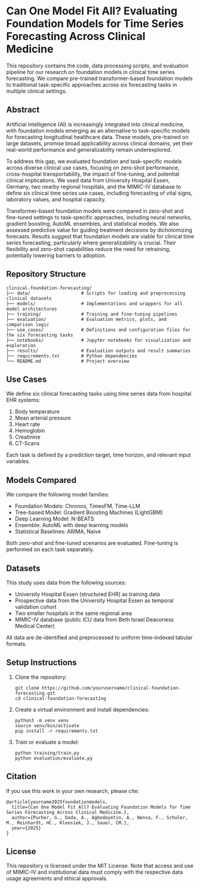 # Can One Model Fit All? Evaluating Foundation Models for Time Series Forecasting Across Clinical Medicine

This repository contains the code, data processing scripts, and evaluation pipeline for our research on foundation models in clinical time series forecasting. We compare pre-trained transformer-based foundation models to traditional task-specific approaches across six forecasting tasks in multiple clinical settings.

## Abstract

Artificial intelligence (AI) is increasingly integrated into clinical medicine, with foundation models emerging as an alternative to task-specific models for forecasting longitudinal healthcare data. These models, pre-trained on large datasets, promise broad applicability across clinical domains, yet their real-world performance and generalizability remain underexplored.

To address this gap, we evaluated foundation and task-specific models across diverse clinical use cases, focusing on zero-shot performance, cross-hospital transportability, the impact of fine-tuning, and potential clinical implications. We used data from University Hospital Essen, Germany, two nearby regional hospitals, and the MIMIC-IV database to define six clinical time series use cases, including forecasting of vital signs, laboratory values, and hospital capacity.

Transformer-based foundation models were compared in zero-shot and fine-tuned settings to task-specific approaches, including neural networks, gradient boosting, AutoML ensembles, and statistical models. We also assessed predictive value for guiding treatment decisions by dichotomizing forecasts. Results suggest that foundation models are viable for clinical time series forecasting, particularly where generalizability is crucial. Their flexibility and zero-shot capabilities reduce the need for retraining, potentially lowering barriers to adoption.

## Repository Structure

```
clinical-foundation-forecasting/
├── data/                   # Scripts for loading and preprocessing clinical datasets
├── models/                 # Implementations and wrappers for all model architectures
├── training/               # Training and fine-tuning pipelines
├── evaluation/             # Evaluation metrics, plots, and comparison logic
├── use_cases/              # Definitions and configuration files for the six forecasting tasks
├── notebooks/              # Jupyter notebooks for visualization and exploration
├── results/                # Evaluation outputs and result summaries
├── requirements.txt        # Python dependencies
└── README.md               # Project overview
```

## Use Cases

We define six clinical forecasting tasks using time series data from hospital EHR systems:

1. Body temperature
2. Mean arterial pressure
3. Heart rate
4. Hemoglobin
5. Creatinine
6. CT-Scans

Each task is defined by a prediction target, time horizon, and relevant input variables.

## Models Compared

We compare the following model families:

- Foundation Models: Chronos, TimesFM, Time-LLM
- Tree-based Model: Gradient Boosting Machines (LightGBM)
- Deep Learning Model: N-BEATS
- Ensemble: AutoML with deep learning models
- Statistical Baselines: ARIMA, Naive

Both zero-shot and fine-tuned scenarios are evaluated. Fine-tuning is performed on each task separately.

## Datasets

This study uses data from the following sources:

- University Hospital Essen (structured EHR) as training data
- Prospective data from the University Hospital Essen as temporal validation cohort
- Two smaller hospitals in the same regional area
- MIMIC-IV database (public ICU data from Beth Israel Deaconess Medical Center)

All data are de-identified and preprocessed to uniform time-indexed tabular formats.

## Setup Instructions

1. Clone the repository:

   ```
   git clone https://github.com/yourusername/clinical-foundation-forecasting.git
   cd clinical-foundation-forecasting
   ```

2. Create a virtual environment and install dependencies:

   ```
   python3 -m venv venv
   source venv/bin/activate
   pip install -r requirements.txt
   ```

3. Train or evaluate a model:

   ```
   python training/train.py
   python evaluation/evaluate.py
   ```

## Citation

If you use this work in your own research, please cite:

```
@article{yourname2025foundationmodels,
  title={Can One Model Fit All? Evaluating Foundation Models for Time Series Forecasting Across Clinical Medicine.},
  author={Pucher, G., Dada, A., Agbodoyetin, A., Nensa, F., Schuler, M., Reinhardt, HC., Kleesiek, J., Sauer, CM.},
  year={2025}
}
```

## License

This repository is licensed under the MIT License. Note that access and use of MIMIC-IV and institutional data must comply with the respective data usage agreements and ethical approvals.
